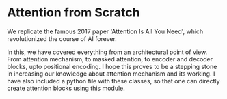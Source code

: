 # Attention from Scratch

We replicate the famous 2017 paper 'Attention Is All You Need', which revolutionized the course of AI forever.

In this, we have covered everything from an architectural point of view. From attention mechanism, to masked attention, to encoder and decoder blocks, upto positional encoding.
I hope this proves to be a stepping stone in increasing our knowledge about attention mechanism and its working.
I have also included a python file with these classes, so that one can directly create attention blocks using this module.
